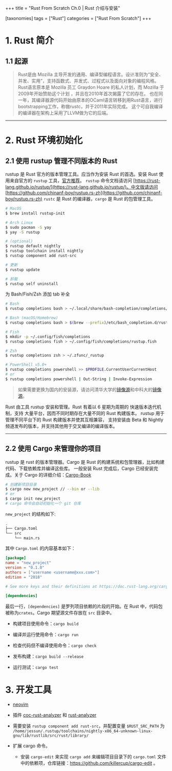 +++
title = "Rust From Scratch Ch.0 | Rust 介绍与安装"


[taxonomies]
tags = ["Rust"]
categories = ["Rust From Scratch"]
+++

# 1. Rust 简介

## 1.1 起源

> Rust是由 Mozilla 主导开发的通用、编译型编程语言。设计准则为“安全、并发、实用”，支持函数式、并发式、过程式以及面向对象的编程风格。
> Rust语言原本是 Mozilla 员工 Graydon Hoare 的私人计划，而 Mozilla 于2009年开始赞助这个计划 ，并且在2010年首次揭露了它的存在。
> 也在同一年，其编译器源代码开始由原本的OCaml语言转移到用Rust语言，进行bootstrapping工作，称做rustc，并于2011年实际完成。
> 这个可自我编译的编译器在架构上采用了LLVM做为它的后端。

---

# 2. Rust 环境初始化

## 2.1 使用 rustup 管理不同版本的 Rust

rustup 是 Rust 官方的版本管理工具。应当作为安装 Rust 的首选。安装 Rust 使用来自官方的 `rustup` 工具，[官方推荐](https://www.rust-lang.org/tools/install)。
`rustup` 命令文档请访问 [https://rust-lang.github.io/rustup/](https://rust-lang.github.io/rustup/)。中文版请访问 [https://github.com/chinanf-boy/rustup.rs-zh](https://github.com/chinanf-boy/rustup.rs-zh)
`rustc` 是 Rust 的编译器，`cargo` 是 Rust 的包管理工具。

```bash
# MacOS
$ brew install rustup-init

# Arch Linux
$ sudo pacman -S yay
$ yay -S rustup

# (optional)
$ rustup default nightly
$ rustup toolchain install nightly
$ rustup component add rust-src 
```
```bash
# 更新
$ rustup update

# 卸载
$ rustup self uninstall
```

为 Bash/Fish/Zsh 添加 tab 补全

```bash
# Bash
$ rustup completions bash > ~/.local/share/bash-completion/completions/rustup

# Bash (macOS/Homebrew)
$ rustup completions bash > $(brew --prefix)/etc/bash_completion.d/rustup.bash-completion

# Fish
$ mkdir -p ~/.config/fish/completions
$ rustup completions fish > ~/.config/fish/completions/rustup.fish

# Zsh
$ rustup completions zsh > ~/.zfunc/_rustup

# PowerShell v5.0+
$ rustup completions powershell >> $PROFILE.CurrentUserCurrentHost
# or
$ rustup completions powershell | Out-String | Invoke-Expression
```

> 如果需要更换为国内的安装源，请访问清华大学的[镜像源](https://mirrors.tuna.tsinghua.edu.cn/help/rustup/)和中科大的[镜像源](https://mirrors.ustc.edu.cn/help/rust-static.html)。

Rust 由工具 rustup 安装和管理。Rust 有着以 6 星期为周期的 快速版本迭代机制，支持 大量平台，因而不同时期存在大量不同的 Rust 构建版本。
rustup 用于管理不同平台下的 Rust 构建版本并使其互相兼容， 支持安装由 Beta 和 Nightly 频道发布的版本，并支持其他用于交叉编译的编译版本。

---

## 2.2 使用 Cargo 来管理你的项目

rustup 是 rust 的版本管理器。Cargo 是 Rust 的构建系统和包管理器，比如构建代码、下载依赖库并编译这些库。
一般安装 Rust 完成后，Cargo 已经安装完成。关于 Cargo 的详细介绍：[Cargo-Book](http://llever.com/cargo-book-zh/)

```bash
# 创建新项目目录
$ cargo new new_project // --bin or --lib
# or
$ cargo init new_project
# cargo 命令会自动初始化一个 git 仓库
```

`new_project` 的结构如下:

```bash
.
├── Cargo.toml
└── src
    └── main.rs
```

其中 `Cargo.toml` 的内容基本如下：

```toml
[package]
name = "new_project"
version = "0.1.0"
authors = ["username <username@xxx.com>"]
edition = "2018"

# See more keys and their definitions at https://doc.rust-lang.org/cargo/reference/manifest.html

[dependencies]
```

最后一行，`[dependencies]` 是罗列项目依赖的片段的开始。在 Rust 中，代码包被称为`crates`。Cargo 期望源文件存放在 `src` 目录中。

- 构建项目使用命令：`cargo build`

- 编译并运行使用命令：`cargo run`

- 检查代码但不编译使用命令：`cargo check`

- 发布构建：`cargo build --release`

- 运行测试：`cargo test`

# 3. 开发工具

- [neovim](https://github.com/neovim/neovim)

- 插件 [coc-rust-analyzer](https://github.com/fannheyward/coc-rust-analyzer) 和 [rust-analyzer](https://github.com/rust-analyzer/rust-analyzer)

- 需要安装 `rustup component add rust-src`，并配置变量 `$RUST_SRC_PATH` 为 `/home/jessun/.rustup/toolchains/nightly-x86_64-unknown-linux-gnu/lib/rustlib/src/rust/library/`

- 扩展 cargo 命令。

  - 安装 `cargo-edit` 来实现 `cargo add` 来编辑项目目录下的 `cargo.toml` 文件中的依赖项，仓库链接：https://github.com/killercup/cargo-edit 。

